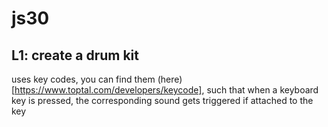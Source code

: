 # js30
## L1: create a drum kit
uses key codes, you can find them (here)[https://www.toptal.com/developers/keycode], such that when a keyboard key is pressed, the corresponding sound gets triggered if attached to the key
